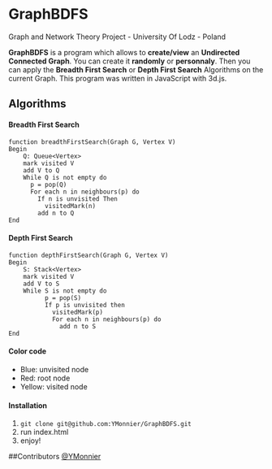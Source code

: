 # GraphBDFS
Graph and Network Theory Project - University Of Lodz - Poland

**GraphBDFS** is a program which allows to **create/view** an **Undirected Connected Graph**. You can create it **randomly** or **personnaly**. Then you can apply the **Breadth First Search** or **Depth First Search** Algorithms on the current Graph. This program was written in JavaScript with 3d.js.

Algorithms
----------

#### Breadth First Search
```
function breadthFirstSearch(Graph G, Vertex V)
Begin
	Q: Queue<Vertex>
	mark visited V
	add V to Q
	While Q is not empty do
	  p = pop(Q)
	  For each n in neighbours(p) do
	    If n is unvisited Then
	      visitedMark(n)
        add n to Q
End
```

#### Depth First Search
```
function depthFirstSearch(Graph G, Vertex V)
Begin
	S: Stack<Vertex>
	mark visited V
	add V to S
	While S is not empty do
	      p = pop(S)
	      If p is unvisited then
	        visitedMark(p)
	        For each n in neighbours(p) do
	          add n to S
End        	    
```
#### Color code

- Blue: unvisited node
- Red: root node
- Yellow: visited node

#### Installation
  1. `git clone git@github.com:YMonnier/GraphBDFS.git`
  2. run index.html
  3. enjoy!
  
##Contributors
[@YMonnier](https://github.com/YMonnier)
